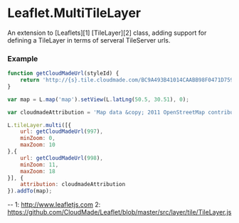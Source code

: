 Leaflet.MultiTileLayer
==

An extension to [Leaflets][1] [TileLayer][2] class, adding support for defining a TileLayer in terms of serveral TileServer urls.

### Example
```javascript
function getCloudMadeUrl(styleId) {
	return 'http://{s}.tile.cloudmade.com/BC9A493B41014CAABB98F0471D759707/' + styleId + '/256/{z}/{x}/{y}.png';
}

var map = L.map('map').setView(L.latLng(50.5, 30.51), 0);

var cloudmadeAttribution = 'Map data &copy; 2011 OpenStreetMap contributors, Imagery &copy; 2011 CloudMade';

L.tileLayer.multi([{
	url: getCloudMadeUrl(997),
	minZoom: 0,
	maxZoom: 10
},{
	url: getCloudMadeUrl(998),
	minZoom: 11,
	maxZoom: 18
}], {
	attribution: cloudmadeAttribution
}).addTo(map);
```

--
1: http://www.leafletjs.com
2: https://github.com/CloudMade/Leaflet/blob/master/src/layer/tile/TileLayer.js
